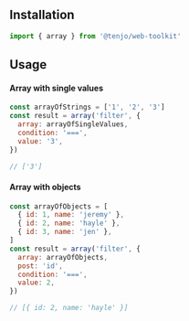 ## Installation

```js
import { array } from '@tenjo/web-toolkit'
```

## Usage

#### Array with single values

```js
const arrayOfStrings = ['1', '2', '3']
const result = array('filter', {
  array: arrayOfSingleValues,
  condition: '===',
  value: '3',
})

// ['3']
```

#### Array with objects

```js
const arrayOfObjects = [
  { id: 1, name: 'jeremy' },
  { id: 2, name: 'hayle' },
  { id: 3, name: 'jen' },
]
const result = array('filter', {
  array: arrayOfObjects,
  post: 'id',
  condition: '===',
  value: 2,
})

// [{ id: 2, name: 'hayle' }]
```
